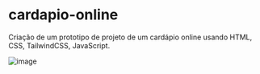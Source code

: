 # cardapio-online
Criação de um prototipo de projeto de um cardápio online usando HTML, CSS, TailwindCSS, JavaScript.

![image](https://github.com/claudiney63/cardapio-online/assets/40923082/20bdd1d1-b5a0-4bfe-ba38-f75daa57f938)
